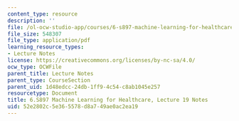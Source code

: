 ```yaml
---
content_type: resource
description: ''
file: /ol-ocw-studio-app/courses/6-s897-machine-learning-for-healthcare-spring-2019/52e2802c5e365578d8a749ae0ac2ea19_MIT6_S897S19_lec19note.pdf
file_size: 548307
file_type: application/pdf
learning_resource_types:
- Lecture Notes
license: https://creativecommons.org/licenses/by-nc-sa/4.0/
ocw_type: OCWFile
parent_title: Lecture Notes
parent_type: CourseSection
parent_uid: 1d48edcc-24db-1ff9-4c54-c8ab1045e257
resourcetype: Document
title: 6.S897 Machine Learning for Healthcare, Lecture 19 Notes
uid: 52e2802c-5e36-5578-d8a7-49ae0ac2ea19
---
```

